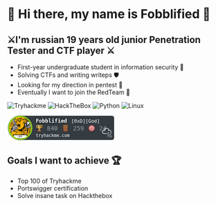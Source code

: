 # :raised_hands: Hi there, my name is Fobblified :raised_hands:

## :crossed_swords:I'm russian 19 years old junior Penetration Tester and CTF player :crossed_swords:

- First-year undergraduate student in information security :bookmark_tabs:
- Solving CTFs and writing writeps :shield:
- Looking for my direction in pentest :dart:
- Eventually I want to join the RedTeam :star2:

![Tryhackme](https://img.shields.io/badge/-TryHackMe-1a2332?style=flat-square&logo=Tryhackme)
![HackTheBox](https://img.shields.io/badge/-Hackthebox-1a2332?style=flat-square&logo=Hackthebox)
![Python](https://img.shields.io/badge/-Python-1a2332?style=flat-square&logo=python&logoColor=yellow)
![Linux](https://img.shields.io/badge/-Python-1a2332?style=flat-square&logo=kali-linux)

![](https://github.com/fobblified/Fobblified/blob/main/pictures/Fobblified.png)

## Goals I want to achieve :trophy:
- Top 100 of Tryhackme
- Portswigger certification
- Solve insane task on Hackthebox
